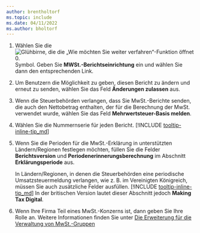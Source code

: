 ```yaml
---
author: brentholtorf
ms.topic: include
ms.date: 04/11/2022
ms.author: bholtorf
---
```

1. Wählen Sie die ![Glühbirne, die die „Wie möchten Sie weiter verfahren“-Funktion öffnet 0.](../media/ui-search/search_small.png "Sagen Sie mir, was Sie tun möchten") Symbol. Geben Sie **MWSt.-Berichtseinrichtung** ein und wählen Sie dann den entsprechenden Link.  
2. Um Benutzern die Möglichkeit zu geben, diesen Bericht zu ändern und erneut zu senden, wählen Sie das Feld **Änderungen zulassen** aus.  
3. Wenn die Steuerbehörden verlangen, dass Sie MwSt.-Berichte senden, die auch den Nettobetrag enthalten, der für die Berechnung der MwSt. verwendet wurde, wählen Sie das Feld **Mehrwertsteuer-Basis melden**.  
4. Wählen Sie die Nummernserie für jeden Bericht. [!INCLUDE [tooltip-inline-tip_md](tooltip-inline-tip_md.md)]  
5. Wenn Sie die Perioden für die MwSt.-Erklärung in unterstützten Ländern/Regionen festlegen möchten, füllen Sie die Felder **Berichtsversion** und **Periodenerinnerungsberechnung** im Abschnitt **Erklärungsperiode** aus.  

    In Ländern/Regionen, in denen die Steuerbehörden eine periodische Umsatzsteuermeldung verlangen, wie z. B. im Vereinigten Königreich, müssen Sie auch zusätzliche Felder ausfüllen. [!INCLUDE [tooltip-inline-tip_md](tooltip-inline-tip_md.md)] In der britischen Version lautet dieser Abschnitt jedoch **Making Tax Digital**.
6. Wenn Ihre Firma Teil eines MwSt.-Konzerns ist, dann geben Sie Ihre Rolle an. Weitere Informationen finden Sie unter [Die Erweiterung für die Verwaltung von MwSt.-Gruppen](../ui-extensions-vat-group.md)  
